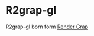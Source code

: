 # R2grap-gl

R2grap-gl born form [Render Grap](https://github.com/ingslh/opengl-stuff/tree/main/render_grap)
